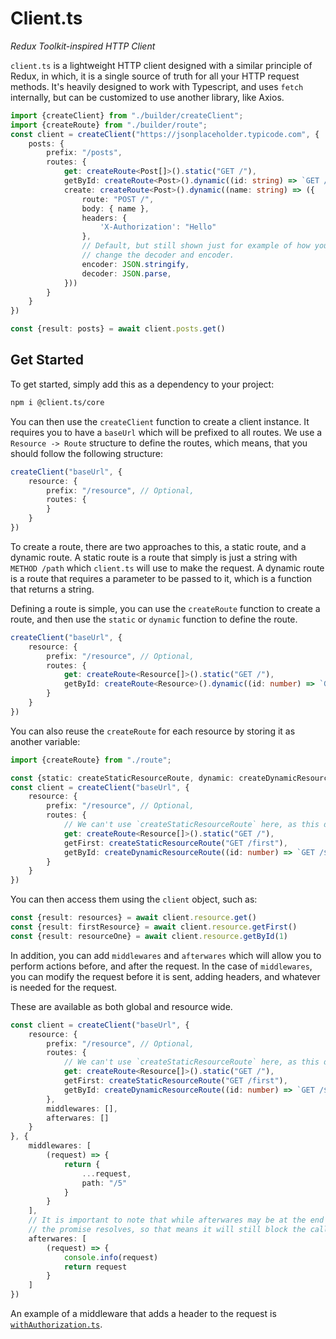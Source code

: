 # Client.ts

*Redux Toolkit-inspired HTTP Client*

`client.ts` is a lightweight HTTP client designed with a similar principle of Redux, in which, it is a single source of 
truth for all your HTTP request methods. It's heavily designed to work with Typescript, and uses `fetch` internally, 
but can be customized to use another library, like Axios.

```ts
import {createClient} from "./builder/createClient";
import {createRoute} from "./builder/route";
const client = createClient("https://jsonplaceholder.typicode.com", {
    posts: {
        prefix: "/posts",
        routes: {
            get: createRoute<Post[]>().static("GET /"),
            getById: createRoute<Post>().dynamic((id: string) => `GET /${id}`),
            create: createRoute<Post>().dynamic((name: string) => ({
                route: "POST /",
                body: { name },
                headers: {
                    'X-Authorization': "Hello"
                },
                // Default, but still shown just for example of how you can 
                // change the decoder and encoder.
                encoder: JSON.stringify,
                decoder: JSON.parse,
            }))
        }
    }
})
```
```ts
const {result: posts} = await client.posts.get()
```

## Get Started

To get started, simply add this as a dependency to your project:
```bash
npm i @client.ts/core
```

You can then use the `createClient` function to create a client instance. It requires you to have a `baseUrl` which 
will be prefixed to all routes. We use a `Resource -> Route` structure to define the routes, which means, that you 
should follow the following structure:
```ts
createClient("baseUrl", {
    resource: {
        prefix: "/resource", // Optional,
        routes: {
        }
    }
})
```

To create a route, there are two approaches to this, a static route, and a dynamic route. A static route is a route 
that simply is just a string with `METHOD /path` which `client.ts` will use to make the request. A dynamic route is 
a route that requires a parameter to be passed to it, which is a function that returns a string. 

Defining a route is simple, you can use the `createRoute` function to create a route, and then use the `static` or 
`dynamic` function to define the route.
```ts
createClient("baseUrl", {
    resource: {
        prefix: "/resource", // Optional,
        routes: {
            get: createRoute<Resource[]>().static("GET /"),
            getById: createRoute<Resource>().dynamic((id: number) => `GET /${id}`)
        }
    }
})
```

You can also reuse the `createRoute` for each resource by storing it as another variable:

```ts
import {createRoute} from "./route";

const {static: createStaticResourceRoute, dynamic: createDynamicResourceRoute} = createRoute<Resource>()
const client = createClient("baseUrl", {
    resource: {
        prefix: "/resource", // Optional,
        routes: {
            // We can't use `createStaticResourceRoute` here, as this demands a different type.
            get: createRoute<Resource[]>().static("GET /"),
            getFirst: createStaticResourceRoute("GET /first"),
            getById: createDynamicResourceRoute((id: number) => `GET /${id}`)
        }
    }
})
```

You can then access them using the `client` object, such as:
```ts
const {result: resources} = await client.resource.get()
const {result: firstResource} = await client.resource.getFirst()
const {result: resourceOne} = await client.resource.getById(1)
```


In addition, you can add `middlewares` and `afterwares` which will allow you to perform actions before, and after the 
request. In the case of `middlewares`, you can modify the request before it is sent, adding headers, and whatever is 
needed for the request.

These are available as both global and resource wide.

```ts
const client = createClient("baseUrl", {
    resource: {
        prefix: "/resource", // Optional,
        routes: {
            // We can't use `createStaticResourceRoute` here, as this demands a different type.
            get: createRoute<Resource[]>().static("GET /"),
            getFirst: createStaticResourceRoute("GET /first"),
            getById: createDynamicResourceRoute((id: number) => `GET /${id}`)
        },
        middlewares: [],
        afterwares: []
    }
}, {
    middlewares: [
        (request) => {
            return {
                ...request,
                path: "/5"
            }
        }
    ],
    // It is important to note that while afterwares may be at the end of the request, it is still before 
    // the promise resolves, so that means it will still block the call.
    afterwares: [
        (request) => {
            console.info(request)
            return request
        }
    ]
})
```

An example of a middleware that adds a header to the request is [`withAuthorization.ts`](src/middlewares/withAuthorization.ts).
